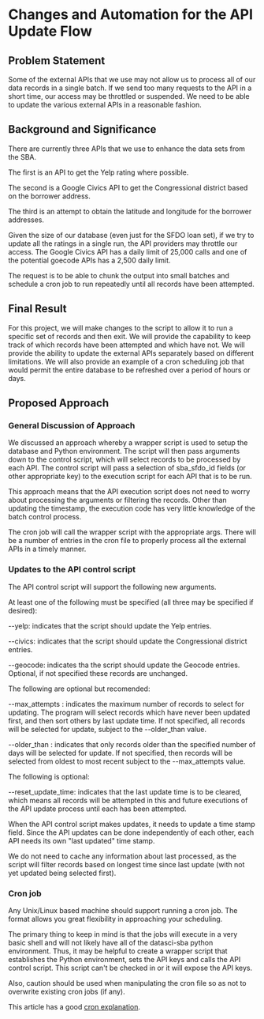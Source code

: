 # Changes and Automation for the API Update Flow

## Problem Statement

Some of the external APIs that we use may not allow us to process all
of our data records in a single batch. If we send too many requests to
the API in a short time, our access may be throttled or suspended. We
need to be able to update the various external APIs in a reasonable
fashion.

## Background and Significance

There are currently three APIs that we use to enhance the data sets
from the SBA.

The first is an API to get the Yelp rating where possible.

The second is a Google Civics API to get the Congressional district
based on the borrower address.

The third is an attempt to obtain the latitude and longitude for the
borrower addresses.

Given the size of our database (even just for the SFDO loan set), if
we try to update all the ratings in a single run, the API providers
may throttle our access. The Google Civics API has a daily limit of
25,000 calls and one of the potential goecode APIs has a 2,500 daily
limit.

The request is to be able to chunk the output into small batches and
schedule a cron job to run repeatedly until all records have been
attempted.

## Final Result

For this project, we will make changes to the script to allow it to
run a specific set of records and then exit. We will provide the
capability to keep track of which records have been attempted and
which have not. We will provide the ability to update the external
APIs separately based on different limitations. We will also provide
an example of a cron scheduling job that would permit the entire
database to be refreshed over a period of hours or days.

## Proposed Approach

### General Discussion of Approach

We discussed an approach whereby a wrapper script is used to setup the
database and Python environment. The script will then pass arguments
down to the control script, which will select records to be processed
by each API. The control script will pass a selection of sba_sfdo_id
fields (or other appropriate key) to the execution script for each API
that is to be run.

This approach means that the API execution script does not need to
worry about processing the arguments or filtering the records.  Other
than updating the timestamp, the execution code has very little
knowledge of the batch control process.

The cron job will call the wrapper script with the appropriate
args. There will be a number of entries in the cron file to properly
process all the external APIs in a timely manner.

### Updates to the API control script

The API control script will support the following new arguments.

At least one of the following must be specified (all three may be
specified if desired):

--yelp: indicates that the script should update the Yelp entries.

--civics: indicates that the script should update the Congressional
  district entries.

--geocode: indicates tha the script should update the Geocode
  entries. Optional, if not specified these records are unchanged.

The following are optional but recomended:

--max_attempts <integer>: indicates the maximum number of records to
  select for updating. The program will select records which have
  never been updated first, and then sort others by last update
  time. If not specified, all records will be selected for update,
  subject to the --older_than value.

--older_than <days>: indicates that only records older than the
  specified number of days will be selected for update. If not
  specified, then records will be selected from oldest to most recent
  subject to the --max_attempts value.

The following is optional:

--reset_update_time: indicates that the last update time is to be
  cleared, which means all records will be attempted in this and
  future executions of the API update process until each has been
  attempted.

When the API control script makes updates, it needs to update a time
stamp field. Since the API updates can be done independently of each
other, each API needs its own "last updated" time stamp.

We do not need to cache any information about last processed, as the
script will filter records based on longest time since last update
(with not yet updated being selected first).

### Cron job

Any Unix/Linux based machine should support running a cron job. The
format allows you great flexibility in approaching your scheduling.

The primary thing to keep in mind is that the jobs will execute in a
very basic shell and will not likely have all of the datasci-sba
python environment. Thus, it may be helpful to create a wrapper script
that establishes the Python environment, sets the API keys and calls
the API control script. This script can't be checked in or it will
expose the API keys.

Also, caution should be used when manipulating the cron file so as not
to overwrite existing cron jobs (if any).

This article has a good [cron explanation](https://www.pantz.org/software/cron/croninfo.html).

